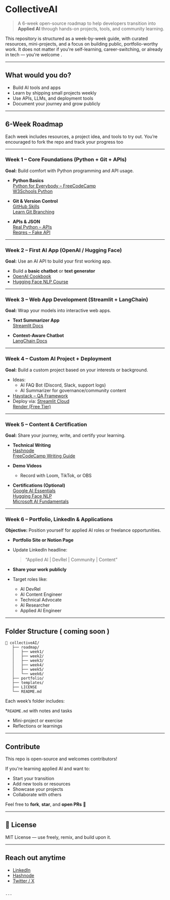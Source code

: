 
# CollectiveAI

> A 6-week open-source roadmap to help developers transition into **Applied AI**  through hands-on projects, tools, and community learning.

This repository is structured as a week-by-week guide, with curated resources, mini-projects, and a focus on building public, portfolio-worthy work. It does not matter if you're self-learning, career-switching, or already in tech — you're welcome .

---

## What would you do?
-  Build AI tools and apps
-  Learn by shipping small projects weekly
-  Use APIs, LLMs, and deployment tools
-  Document your journey and grow publicly

---

## 6-Week Roadmap

Each week includes resources, a project idea, and tools to try out. You’re encouraged to fork the repo and track your progress too

---

### Week 1 – Core Foundations (Python + Git + APIs)

**Goal:** Build comfort with Python programming and API usage.

- **Python Basics**  
  [Python for Everybody – FreeCodeCamp](https://www.freecodecamp.org/learn/scientific-computing-with-python/)  
  [W3Schools Python](https://www.w3schools.com/python/)

- **Git & Version Control**  
  [GitHub Skills](https://skills.github.com/)  
  [Learn Git Branching](https://learngitbranching.js.org/)

- **APIs & JSON**  
   [Real Python – APIs](https://realpython.com/api-integration-in-python/)  
   [Reqres – Fake API](https://reqres.in/)

---

### Week 2 – First AI App (OpenAI / Hugging Face)

**Goal:** Use an AI API to build your first working app.

- Build a **basic chatbot** or **text generator**
-  [OpenAI Cookbook](https://cookbook.openai.com/)
-  [Hugging Face NLP Course](https://huggingface.co/learn/nlp-course/chapter1)

---

### Week 3 – Web App Development (Streamlit + LangChain)

**Goal:** Wrap your models into interactive web apps.

- **Text Summarizer App**  
   [Streamlit Docs](https://docs.streamlit.io/)

- **Context-Aware Chatbot**  
   [LangChain Docs](https://python.langchain.com/docs/get_started/introduction)

---

### Week 4 – Custom AI Project + Deployment

**Goal:** Build a custom project based on your interests or background.

- Ideas:
  - AI FAQ Bot (Discord, Slack, support logs)
  - AI Summarizer for governance/community content
-  [Haystack – QA Framework](https://haystack.deepset.ai/overview)
- Deploy via:
   [Streamlit Cloud](https://streamlit.io/cloud)  
   [Render (Free Tier)](https://render.com/)

---

### Week 5 – Content & Certification

**Goal:** Share your journey, write, and certify your learning.

- **Technical Writing**  
   [Hashnode](https://hashnode.com/)  
   [FreeCodeCamp Writing Guide](https://www.freecodecamp.org/news/technical-writing-for-developers/)

- **Demo Videos**  
  - Record with Loom, TikTok, or OBS

- **Certifications (Optional)**  
  [Google AI Essentials](https://www.coursera.org/learn/google-ai-essentials)  
  [Hugging Face NLP](https://huggingface.co/learn/nlp-course/chapter1)  
  [Microsoft AI Fundamentals](https://learn.microsoft.com/en-us/certifications/azure-ai-fundamentals/)

---

### Week 6 – Portfolio, LinkedIn & Applications

**Objective:** Position yourself for applied AI roles or freelance opportunities.

- **Portfolio Site or Notion Page**
- Update LinkedIn headline:
  
  > “Applied AI | DevRel | Community | Content”

- **Share your work publicly**
- Target roles like:
  - AI DevRel
  - AI Content Engineer
  - Technical Advocate
  - AI Researcher
  - Applied AI Engineer

---

## Folder Structure ( coming soon )

```
📁 collectiveAI/
   ├── roadmap/
   │   ├── week1/
   │   ├── week2/
   │   ├── week3/
   │   ├── week4/
   │   ├── week5/
   │   └── week6/
   ├── portfolio/
   ├── templates/
   ├── LICENSE
   └── README.md
````

Each week’s folder includes:

*`README.md` with notes and tasks
* Mini-project or exercise
* Reflections or learnings

---

## Contribute

This repo is open-source and welcomes contributors!

If you're learning applied AI and want to:

* Start your transition
* Add new tools or resources
* Showcase your projects
* Collaborate with others

Feel free to **fork**, **star**, and **open PRs** 🙌

---

## 📄 License

MIT License — use freely, remix, and build upon it.

---

## Reach out anytime 

* [LinkedIn](https://linkedin.com/in/heygordian)
* [Hashnode](https://hashnode.com/heygordian)
* [Twitter / X](https://twitter.com/0xgordian)

```

---

